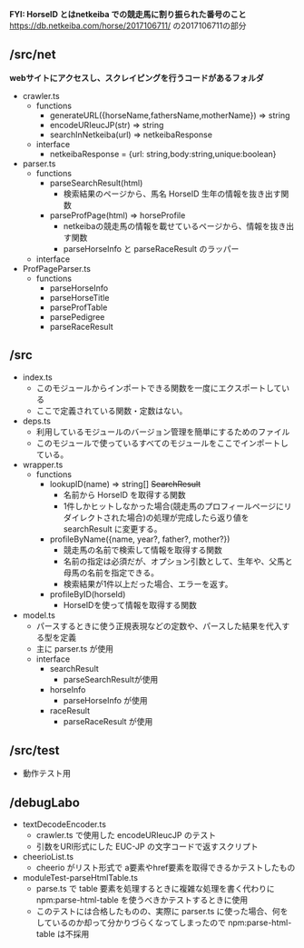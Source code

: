 **FYI: HorseID とはnetkeiba での競走馬に割り振られた番号のこと**
https://db.netkeiba.com/horse/2017106711/ の2017106711の部分

## /src/net

**webサイトにアクセスし、スクレイピングを行うコードがあるフォルダ**

- crawler.ts
  - functions
    - generateURL({horseName,fathersName,motherName}) => string
    - encodeURIeucJP(str) => string
    - searchInNetkeiba(url) => netkeibaResponse
  - interface
    - netkeibaResponse = {url: string,body:string,unique:boolean}
- parser.ts
  - functions
    - parseSearchResult(html)
      - 検索結果のページから、馬名 HorseID 生年の情報を抜き出す関数
    - parseProfPage(html) => horseProfile
      - netkeibaの競走馬の情報を載せているページから、情報を抜き出す関数
      - parseHorseInfo と parseRaceResult のラッパー
  - interface
- ProfPageParser.ts
  - functions
    - parseHorseInfo
    - parseHorseTitle
    - parseProfTable
    - parsePedigree
    - parseRaceResult
## /src

- index.ts
  - このモジュールからインポートできる関数を一度にエクスポートしている
  - ここで定義されている関数・定数はない。
- deps.ts
  - 利用しているモジュールのバージョン管理を簡単にするためのファイル
  - このモジュールで使っているすべてのモジュールをここでインポートしている。
- wrapper.ts
  - functions
    - lookupID(name) => string[] ~~SearchResult~~
      - 名前から HorseID を取得する関数
      - 1件しかヒットしなかった場合(競走馬のプロフィールページにリダイレクトされた場合)の処理が完成したら返り値を searchResult に変更する。
    - profileByName({name, year?, father?, mother?})
      - 競走馬の名前で検索して情報を取得する関数
      - 名前の指定は必須だが、オプション引数として、生年や、父馬と母馬の名前を指定できる。
      - 検索結果が1件以上だった場合、エラーを返す。
    - profileByID(horseId)
      - HorseIDを使って情報を取得する関数
- model.ts
  - パースするときに使う正規表現などの定数や、パースした結果を代入する型を定義
  - 主に parser.ts が使用
  - interface
    - searchResult
      - parseSearchResultが使用
    - horseInfo
      - parseHorseInfo が使用
    - raceResult
      - parseRaceResult が使用

## /src/test
- 動作テスト用

## /debugLabo

- textDecodeEncoder.ts
  - crawler.ts で使用した encodeURIeucJP のテスト
  - 引数をURI形式にした EUC-JP の文字コードで返すスクリプト
- cheerioList.ts
  - cheerio がリスト形式で a要素やhref要素を取得できるかテストしたもの
- moduleTest-parseHtmlTable.ts
  - parse.ts で table 要素を処理するときに複雑な処理を書く代わりに npm:parse-html-table を使うべきかテストするときに使用
  - このテストには合格したものの、実際に parser.ts に使った場合、何をしているのか却って分かりづらくなってしまったので npm:parse-html-table は不採用